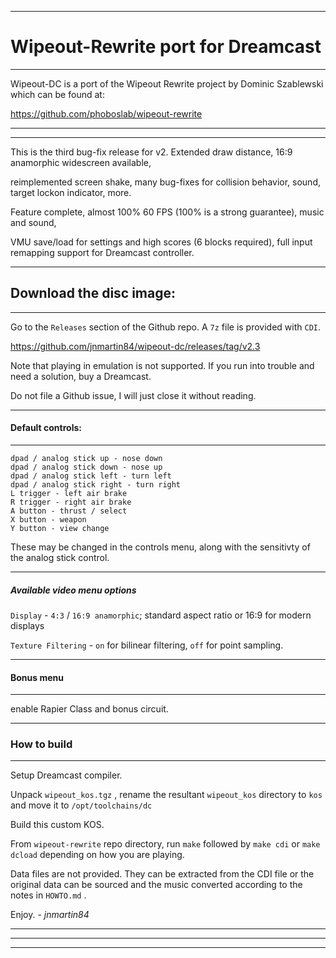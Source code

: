 ***

# Wipeout-Rewrite port for Dreamcast

***
Wipeout-DC is a port of the Wipeout Rewrite project by Dominic Szablewski which can be found at:

https://github.com/phoboslab/wipeout-rewrite
***

***
This is the third bug-fix release for v2. Extended draw distance, 16:9 anamorphic widescreen available,

reimplemented screen shake, many bug-fixes for collision behavior, sound, target lockon indicator, more.

Feature complete, almost 100% 60 FPS (100% is a strong guarantee), music and sound,

VMU save/load for settings and high scores (6 blocks required), full input remapping support for Dreamcast controller.
***

## Download the disc image:

***
Go to the `Releases` section of the Github repo. A `7z` file is provided with `CDI`.

https://github.com/jnmartin84/wipeout-dc/releases/tag/v2.3

Note that playing in emulation is not supported. If you run into trouble and need a solution, buy a Dreamcast.

Do not file a Github issue, I will just close it without reading.
***

#### Default controls:

***
    dpad / analog stick up - nose down
    dpad / analog stick down - nose up
    dpad / analog stick left - turn left
    dpad / analog stick right - turn right
    L trigger - left air brake
    R trigger - right air brake
    A button - thrust / select
    X button - weapon
    Y button - view change

These may be changed in the controls menu, along with the sensitivty of the analog stick control.
***

##### Available video menu options
`Display` - `4:3` / `16:9 anamorphic`; standard aspect ratio or 16:9 for modern displays

`Texture Filtering` - `on` for bilinear filtering, `off` for point sampling.

***

#### Bonus menu

***

enable Rapier Class and bonus circuit.
***

### How to build

***
Setup Dreamcast compiler.

Unpack `wipeout_kos.tgz` , rename the resultant `wipeout_kos` directory to `kos` and move it to `/opt/toolchains/dc` 

Build this custom KOS.

From `wipeout-rewrite` repo directory, run `make` followed by `make cdi` or `make dcload` depending on how you are playing.

Data files are not provided. They can be extracted from the CDI file or the original data can be sourced and the music converted according to the notes in `HOWTO.md` .

Enjoy. - *jnmartin84*


***
***
***
